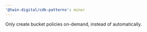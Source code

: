 ```yaml
---
'@twin-digital/cdk-patterns': minor
---
```


Only create bucket policies on-demand, instead of automatically.
